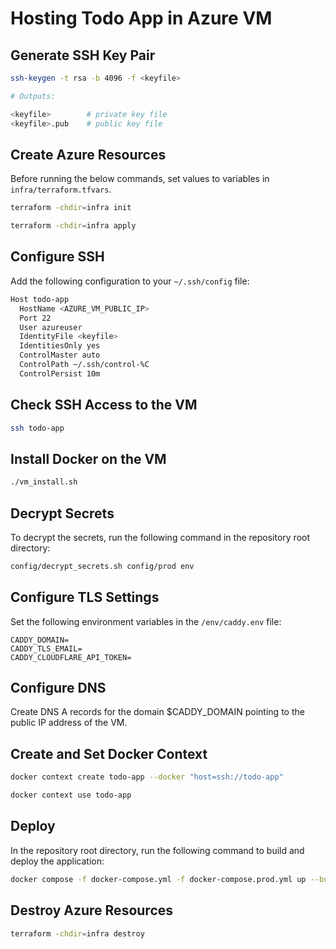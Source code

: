 # Hosting Todo App in Azure VM

## Generate SSH Key Pair

```bash
ssh-keygen -t rsa -b 4096 -f <keyfile>

# Outputs:

<keyfile>        # private key file
<keyfile>.pub    # public key file
```

## Create Azure Resources

Before running the below commands, set values ​​to variables in `infra/terraform.tfvars`.

```bash
terraform -chdir=infra init
```

```bash
terraform -chdir=infra apply
```

## Configure SSH

Add the following configuration to your `~/.ssh/config` file:

```bash
Host todo-app
  HostName <AZURE_VM_PUBLIC_IP>
  Port 22
  User azureuser
  IdentityFile <keyfile>
  IdentitiesOnly yes
  ControlMaster auto
  ControlPath ~/.ssh/control-%C
  ControlPersist 10m
```

## Check SSH Access to the VM

```bash
ssh todo-app
```

## Install Docker on the VM

```bash
./vm_install.sh
```

## Decrypt Secrets

To decrypt the secrets, run the following command in the repository root directory:

```bash
config/decrypt_secrets.sh config/prod env
```

## Configure TLS Settings

Set the following environment variables in the `/env/caddy.env` file:

```dotenv
CADDY_DOMAIN=
CADDY_TLS_EMAIL=
CADDY_CLOUDFLARE_API_TOKEN=
```

## Configure DNS

Create DNS A records for the domain $CADDY_DOMAIN pointing to the public IP address of the VM.

## Create and Set Docker Context

```bash
docker context create todo-app --docker "host=ssh://todo-app"
```

```bash
docker context use todo-app
```

## Deploy

In the repository root directory, run the following command to build and deploy the application:

```bash
docker compose -f docker-compose.yml -f docker-compose.prod.yml up --build -d
```

## Destroy Azure Resources

```bash
terraform -chdir=infra destroy
```
